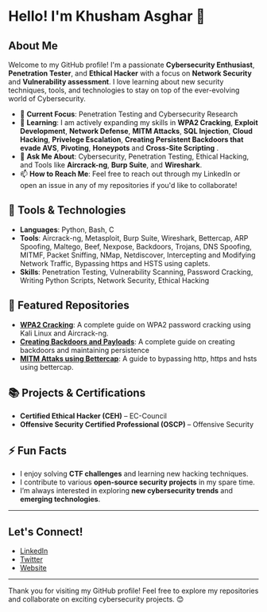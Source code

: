 # Hello! I'm Khusham Asghar 👋

## **About Me**

Welcome to my GitHub profile! I'm a passionate **Cybersecurity Enthusiast**, **Penetration Tester**, and **Ethical Hacker** with a focus on **Network Security** and **Vulnerability assessment**. I love learning about new security techniques, tools, and technologies to stay on top of the ever-evolving world of Cybersecurity.

- 🔭 **Current Focus**: Penetration Testing and Cybersecurity Research
- 🌱 **Learning**: I am actively expanding my skills in **WPA2 Cracking**, **Exploit Development**, **Network Defense**, **MITM Attacks**, **SQL Injection**, **Cloud Hacking**, **Privelege Escalation**, **Creating Persistent Backdoors that evade AVS**, **Pivoting**, **Honeypots** and **Cross-Site Scripting** .
- 💬 **Ask Me About**: Cybersecurity, Penetration Testing, Ethical Hacking, and Tools like **Aircrack-ng**, **Burp Suite**, and **Wireshark**.
- 📫 **How to Reach Me**: Feel free to reach out through my LinkedIn or open an issue in any of my repositories if you'd like to collaborate!

## **🔧 Tools & Technologies**
- **Languages**: Python, Bash, C
- **Tools**: Aircrack-ng, Metasploit, Burp Suite, Wireshark, Bettercap, ARP Spoofing, Maltego, Beef, Nexpose, Backdoors, Trojans, DNS Spoofing, MITMF, Packet Sniffing, NMap, Netdiscover, Intercepting and Modifying Network Traffic, Bypassing https and HSTS using caplets.
- **Skills**: Penetration Testing, Vulnerability Scanning, Password Cracking, Writing Python Scripts, Network Security, Ethical Hacking

## **🌟 Featured Repositories**

- **[WPA2 Cracking](https://github.com/Zeroday19216801/WPA2-Cracking/tree/main)**: A complete guide on WPA2 password cracking using Kali Linux and Aircrack-ng.
- **[Creating Backdoors and Payloads](https://github.com/Zeroday19216801/Backdoors-Payloads)**: A complete guide on creating backdoors and maintaining persistence
-  **[MITM Attaks using Bettercap](https://github.com/Zeroday19216801/Bettercap)**: A guide to bypassing http, https and hsts using bettercap.

## **📚 Projects & Certifications**

- **Certified Ethical Hacker (CEH)** – EC-Council
- **Offensive Security Certified Professional (OSCP)** – Offensive Security

## **⚡ Fun Facts**
- I enjoy solving **CTF challenges** and learning new hacking techniques.
- I contribute to various **open-source security projects** in my spare time.
- I’m always interested in exploring **new cybersecurity trends** and **emerging technologies**.

---

## **Let's Connect!**

- [LinkedIn](https://www.linkedin.com/in/KhushamAsghar)
- [Twitter](https://twitter.com/yourtwitter)
- [Website](https://yourwebsite.com)

---

Thank you for visiting my GitHub profile! Feel free to explore my repositories and collaborate on exciting cybersecurity projects. 😊
